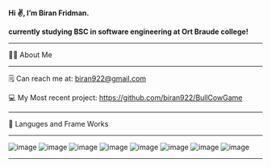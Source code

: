 **Hi ✌, I’m Biran Fridman.**

**currently studying BSC in software engineering at Ort Braude college!**


___________________________

👨‍🎓 About Me

___________________________

🗒 Can reach me at: biran922@gmail.com

💻 My Most recent project: https://github.com/biran922/BullCowGame
___________________________


🤖 Languges and Frame Works

___________________________

![image](https://user-images.githubusercontent.com/88783149/159474455-309c43a7-a5e2-4bb2-837a-65d784fff3bc.png)
![image](https://user-images.githubusercontent.com/88783149/159474490-00f19840-6b61-4bdc-83d0-0390222df96d.png)
![image](https://user-images.githubusercontent.com/88783149/159474507-5ffe7cad-67b9-485d-abf4-4181f58c0299.png)
![image](https://user-images.githubusercontent.com/88783149/159474559-c71e74e9-15c6-41bd-9eb3-2217b5e3da68.png)
![image](https://user-images.githubusercontent.com/88783149/159474578-aa3bf852-c5dc-4ca8-8b6f-3105cb9d9785.png)
![image](https://user-images.githubusercontent.com/88783149/159474631-95a5c47b-21f9-474a-b885-c7b9fcbcd0d7.png)
![image](https://user-images.githubusercontent.com/88783149/159474652-0902bf9e-36c8-4f15-8b74-afb42a28a189.png)
![image](https://user-images.githubusercontent.com/88783149/159474670-c8627cea-1dc1-4f76-9cf0-85963099564a.png)

___________________________

